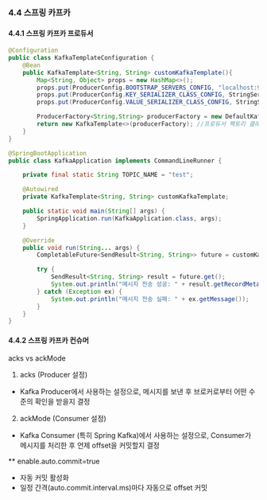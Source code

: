 ### 4.4 스프링 카프카 


#### 4.4.1 스프링 카프카 프로듀서 

```java
@Configuration
public class KafkaTemplateConfiguration {
	@Bean
	public KafkaTemplate<String, String> customKafkaTemplate(){
		Map<String, Object> props = new HashMap<>();
		props.put(ProducerConfig.BOOTSTRAP_SERVERS_CONFIG, "localhost:9092");
		props.put(ProducerConfig.KEY_SERIALIZER_CLASS_CONFIG, StringSerializer.class);
		props.put(ProducerConfig.VALUE_SERIALIZER_CLASS_CONFIG, StringSerializer.class);

		ProducerFactory<String,String> producerFactory = new DefaultKafkaProducerFactory<>(props); 
		return new KafkaTemplate<>(producerFactory); //프로듀서 팩토리 클래스 통해서 카프카 템플릿 생성 
	}
}
```


```java
@SpringBootApplication
public class KafkaApplication implements CommandLineRunner {

	private final static String TOPIC_NAME = "test";

	@Autowired
	private KafkaTemplate<String, String> customKafkaTemplate;

	public static void main(String[] args) {
		SpringApplication.run(KafkaApplication.class, args);
	}

	@Override
	public void run(String... args) {
		CompletableFuture<SendResult<String, String>> future = customKafkaTemplate.send(TOPIC_NAME, "test"); //카프카 템플릿 클래스 사용하여 데이터 전송 

		try {
			SendResult<String, String> result = future.get();
			System.out.println("메시지 전송 성공: " + result.getRecordMetadata());
		} catch (Exception ex) {
			System.out.println("메시지 전송 실패: " + ex.getMessage());
		}
	}
}
```

#### 4.4.2 스프링 카프카 컨슈머 

acks vs ackMode

1. acks (Producer 설정)
- Kafka Producer에서 사용하는 설정으로, 메시지를 보낸 후 브로커로부터 어떤 수준의 확인을 받을지 결정

2. ackMode (Consumer 설정)
- Kafka Consumer (특히 Spring Kafka)에서 사용하는 설정으로, Consumer가 메시지를 처리한 후 언제 offset을 커밋할지 결정

** enable.auto.commit=true 
- 자동 커밋 활성화
- 일정 간격(auto.commit.interval.ms)마다 자동으로 offset 커밋
